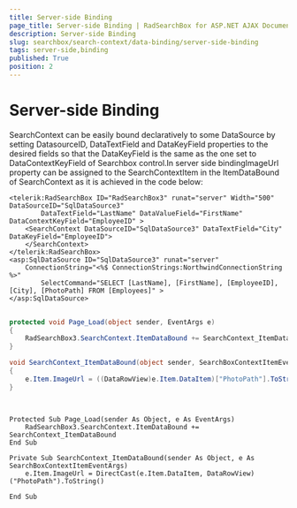 ```yaml
---
title: Server-side Binding
page_title: Server-side Binding | RadSearchBox for ASP.NET AJAX Documentation
description: Server-side Binding
slug: searchbox/search-context/data-binding/server-side-binding
tags: server-side,binding
published: True
position: 2
---
```


# Server-side Binding


SearchContext can be easily bound declaratively to some DataSource by setting DatasourceID, DataTextField and DataKeyField properties to the desired fields so that the DataKeyField is the same as the one set to DataContextKeyField of Searchbox control.In server side bindingImageUrl property can be assigned to the SearchContextItem in the ItemDataBound of SearchContext as it is achieved in the code below:

````ASPNET
<telerik:RadSearchBox ID="RadSearchBox3" runat="server" Width="500" DataSourceID="SqlDataSource3" 
		DataTextField="LastName" DataValueField="FirstName" DataContextKeyField="EmployeeID" >
	<SearchContext DataSourceID="SqlDataSource3" DataTextField="City" DataKeyField="EmployeeID">
	</SearchContext>
</telerik:RadSearchBox>
<asp:SqlDataSource ID="SqlDataSource3" runat="server" 
	ConnectionString="<%$ ConnectionStrings:NorthwindConnectionString %>"
		SelectCommand="SELECT [LastName], [FirstName], [EmployeeID],[City], [PhotoPath] FROM [Employees]" >
</asp:SqlDataSource>
````





````C#
	
protected void Page_Load(object sender, EventArgs e)
{
	RadSearchBox3.SearchContext.ItemDataBound += SearchContext_ItemDataBound;
}

void SearchContext_ItemDataBound(object sender, SearchBoxContextItemEventArgs e)
{
	e.Item.ImageUrl = ((DataRowView)e.Item.DataItem)["PhotoPath"].ToString();
}
	
````
````VB.NET
	
Protected Sub Page_Load(sender As Object, e As EventArgs)
	RadSearchBox3.SearchContext.ItemDataBound += SearchContext_ItemDataBound
End Sub

Private Sub SearchContext_ItemDataBound(sender As Object, e As SearchBoxContextItemEventArgs)
	e.Item.ImageUrl = DirectCast(e.Item.DataItem, DataRowView)("PhotoPath").ToString()

End Sub
	
````


